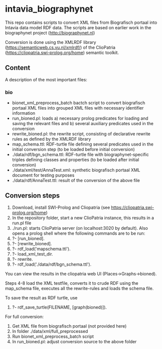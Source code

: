 # intavia_biographynet

This repo contains  scripts to convert XML files from Biografisch portaal into Intavia data model RDF data. The scripts are based on earlier work in the biographynet project (http://biographynet.nl)

Conversion is done using the XMLRDF library (https://semanticweb.cs.vu.nl/xmlrdf/) of the ClioPatria (https://cliopatria.swi-prolog.org/home) semantic toolkit. 

## Content
A description of the most important files: 

### bio
- bionet_xml_preprocess_batch bactch script to convert biografisch portaal XML files into grouped XML files with necessary identifier  information 
- run_bioned.pl: loads a) necessary prolog predicates for loading and saving the relevant files and b) several auxiliary predicates used in the conversion
- rewrite_bioned.pl: the rewrite script, consisting of declarative rewrite rules as defined by the XMLRDF library
- map_schema.ttl: RDF-turtle file defining several predicates used in the initial conversion step (to be loaded before initial conversion)
- ./data/rdf/bgn_schema.ttl: RDF-turtle file with biographynet-specific triples defining classes and properties (to be loaded after initial conversion)
- ./data/xml/test/AnnaTest.xml: synthetic biografisch portaal XML document for testing purposes
- ./data/rdf/AnnaTest.ttl: result of the conversion of the above file


## Conversion steps

1. Download, install SWI-Prolog and Cliopatria (see https://cliopatria.swi-prolog.org/home)
2. In the repository folder, start a new ClioPatria instance, this results in a run.pl file
3. ./run.pl: starts ClioPatria server (on localhost:3020 by default). Also opens a prolog shell where the following commands are to be run:
4.  ?- [run_bioned]. 
5.  ?- [rewrite_bioned]. 
6.  ?- rdf_load('mapschema.ttl').
7.  ?- load_xml_test_dir.
8.  ?- rewrite.
9.  ?- rdf_load('./data/rdf/bgn_schema.ttl').

You can view the results in the cliopatria web UI (Places->Graphs->bioned). 

Steps 4-8 load the XML testfile, converts it to crude RDF using the map_schema file, executes all the rewrite-rules and loads the schema file.

To save the result as RDF turtle, use 
1. ?- rdf_save_turtle(FILENAME, [graph(bioned)]).

For full conversion: 
1. Get XML file from biografisch portaal (not provided here)
2. In folder ./data/xml/full_preprocessed
3. Run bionet_xml_preprocess_batch script
4. In run_bioned.pl: adjust conversion source to the above folder

